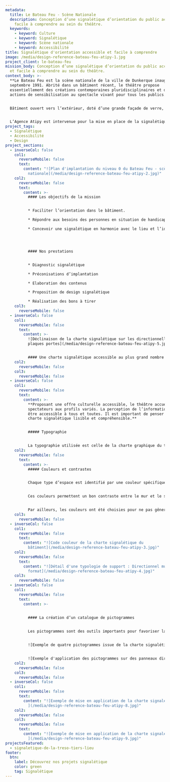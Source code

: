 ```yaml
---
metadata:
  title: Le Bateau Feu - Scène Nationale
  description: Conception d’une signalétique d’orientation du public accessible et
    facile à comprendre au sein du théâtre.
  keywords:
    - keyword: Culture
    - keyword: Signalétique
    - keyword: Scène nationale
    - keyword: Accessibilité
title: Signalétique d'orientation accessible et facile à comprendre
image: /media/design-reference-bateau-feu-atipy-1.jpg
project_client: le-bateau-feu
mission_body: Conception d’une signalétique d’orientation du public accessible
  et facile à comprendre au sein du théâtre.
context_body: >-
  **Le Bateau Feu est la scène nationale de la ville de Dunkerque inaugurée en
  septembre 1991. Abrité dans un bâtiment récent, le théâtre propose
  essentiellement des créations contemporaines pluridisciplinaires et des
  actions de sensibilisation au spectacle vivant pour tous les publics.**


  Bâtiment ouvert vers l’extérieur, doté d’une grande façade de verre, Le Bateau Feu offre deux salles de spectacles pouvant accueillir 900 personnes. Orienter les visiteurs, artistes et prestataires est une nécessité dans un bâtiment de cette dimension.


  L’Agence Atipy est intervenue pour la mise en place de la signalétique d’orientation et d’identification du théâtre.
project_tags:
  - Signalétique
  - Accessibilité
  - Design
project_sections:
  - inverseCol: false
    col1:
      reverseMobile: false
      text:
        content: "![Plan d'implantation du niveau 0 du Bateau Feu - scène
          nationale](/media/design-reference-bateau-feu-atipy-2.jpg)"
    col2:
      reverseMobile: false
      text:
        content: >-
          #### Les objectifs de la mission


          * Faciliter l’orientation dans le bâtiment.

          * Répondre aux besoins des personnes en situation de handicap.

          * Concevoir une signalétique en harmonie avec le lieu et l’identité visuelle propre au Bateau Feu.




          #### Nos prestations


          * Diagnostic signalétique

          * Préconisations d’implantation

          * Elaboration des contenus

          * Proposition de design signalétique

          * Réalisation des bons à tirer
    col3:
      reverseMobile: false
  - inverseCol: false
    col1:
      reverseMobile: false
      text:
        content: >-
          ![Déclinaison de la charte signalétique sur les directionnelles et les
          plaques portes](/media/design-reference-bateau-feu-atipy-5.jpg)


          #### Une charte signalétique accessible au plus grand nombre
    col2:
      reverseMobile: false
    col3:
      reverseMobile: false
  - inverseCol: false
    col1:
      reverseMobile: false
      text:
        content: >-
          **Proposant une offre culturelle accessible, le théâtre accueille des
          spectateurs aux profils variés. La perception de l’information doit
          être accessible à tous et toutes. Il est important de penser une
          charte signalétique lisible et compréhensible.**


          ##### Typographie


          La typographie utilisée est celle de la charte graphique du théâtre&nbsp;: Avenir. Avenir est une typographie linéale facile à lire. La hauteur des caractères allant de 2 à 4 centimètres apporte un bon confort de lecture.
    col2:
      reverseMobile: false
      text:
        content: >-
          ##### Couleurs et contrastes


          Chaque type d’espace est identifié par une couleur spécifique. Les salles de spectacles sont indiquées en jaune. Les services (toilettes, vestiaires) sont indiqués en bleu. Les espaces de circulation sont indiqués en vert (sortie, escaliers, ascenseur). Et enfin, les zones techniques et coulisses sont indiqués en blanc.


          Ces couleurs permettent un bon contraste entre le mur et le support, ainsi qu’entre le texte et la couleur de fond. Cela favorise une bonne visibilité des panneaux de signalétique et une bonne lisibilité.


          Par ailleurs, les couleurs ont été choisies pour ne pas gêner la lecture des personnes daltoniennes. Des tests de conversion de couleurs ont été réalisés pour différents types de perception : protanopie, tritanopie…
    col3:
      reverseMobile: false
  - inverseCol: false
    col1:
      reverseMobile: false
      text:
        content: "![Code couleur de la charte signalétique du
          bâtiment](/media/design-reference-bateau-feu-atipy-3.jpg)"
    col2:
      reverseMobile: false
      text:
        content: "![Détail d'une typologie de support : Directionnel mural - Grand
          format](/media/design-reference-bateau-feu-atipy-4.jpg)"
    col3:
      reverseMobile: false
  - inverseCol: false
    col1:
      reverseMobile: false
      text:
        content: >-
          

          #### La création d’un catalogue de pictogrammes


          Les pictogrammes sont des outils importants pour favoriser la bonne compréhension des informations. Au delà de leur aspect ludiques, ils sont utiles pour les non-lecteurs : enfants, troubles DYS, langue étrangère… Chaque espace est identifié par un pictogramme conçu spécifiquement pour Le Bateau Feu. Les pictogrammes sont contrastés et faciles à comprendre.


          ![Exemple de quatre pictogrammes issue de la charte signalétique](/media/design-reference-bateau-feu-atipy-7.jpg)


          ![Exemple d'application des pictogrammes sur des panneaux directionnels](/media/design-reference-bateau-feu-atipy-6.jpg)
    col2:
      reverseMobile: false
    col3:
      reverseMobile: false
  - inverseCol: false
    col1:
      reverseMobile: false
      text:
        content: "![Exemple de mise en application de la charte signalétique
          ](/media/design-reference-bateau-feu-atipy-8.jpg)"
    col2:
      reverseMobile: false
    col3:
      reverseMobile: false
      text:
        content: "![Exemple de mise en application de la charte signalétique
          ](/media/design-reference-bateau-feu-atipy-9.jpg)"
projectsFeatured:
  - signaletique-de-la-treso-tiers-lieu
footer:
  btn:
    label: Découvrez nos projets signalétique
    color: green
    tag: Signalétique
---
```

